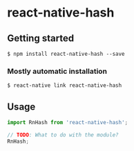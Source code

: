 # react-native-hash

## Getting started

`$ npm install react-native-hash --save`

### Mostly automatic installation

`$ react-native link react-native-hash`

## Usage
```javascript
import RnHash from 'react-native-hash';

// TODO: What to do with the module?
RnHash;
```
